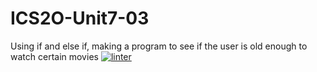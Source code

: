 # ICS2O-Unit7-03
Using if and else if, making a program to see if the user is old enough to watch certain movies
 [![linter](https://github.com/<Laura-Jin>/<ICS2O-Unit7-03>/workflows/linter/badge.svg)](https://github.com/marketplace/actions/super-linter)
